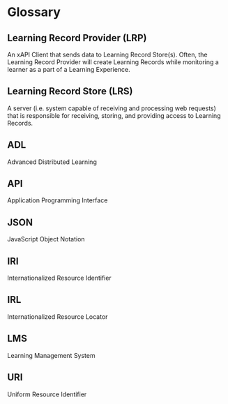# Glossary

## Learning Record Provider (LRP)

An xAPI Client that sends data to Learning Record Store(s). Often, the Learning Record Provider will create Learning Records while monitoring a learner as a part of a Learning Experience.

## Learning Record Store (LRS)

A server (i.e. system capable of receiving and processing web requests) that is responsible for receiving, storing, and providing access to Learning Records.

## ADL

Advanced Distributed Learning

## API

Application Programming Interface

## JSON

JavaScript Object Notation

## IRI

Internationalized Resource Identifier

## IRL

Internationalized Resource Locator

## LMS

Learning Management System

## URI

Uniform Resource Identifier